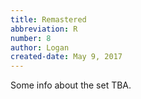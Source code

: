```yaml
---
title: Remastered
abbreviation: R
number: 8
author: Logan
created-date: May 9, 2017
---
```

Some info about the set TBA.
